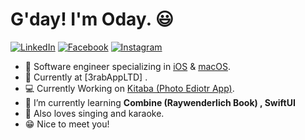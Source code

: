 # G'day! I'm Oday. 😃

<p align="left">
<a href="https://www.linkedin.com/in/oday-mohammed-69843617a/">
<img src="https://img.shields.io/badge/-LinkedIn-%233781da" alt="LinkedIn"/></a> 
<a href="https://www.facebook.com/oday.diego">
<img src="https://img.shields.io/badge/facebook-%231DA1F2" alt="Facebook" /></a> 
<a href="https://www.instagram.com/notoday.02/">
<img src="https://img.shields.io/badge/-Instagram-%23eb13a5" alt="Instagram" /></a> 
</p>

* 📱 Software engineer specializing in [iOS](https://www.apple.com/ios/) & [macOS](https://www.apple.com/macos/).
* 📸 Currently at [3rabAppLTD] .
* 💻 Currently Working on [Kitaba (Photo Ediotr App)](https://apps.apple.com/ag/app/%D9%83%D8%AA%D8%A7%D8%A8%D8%A9-%D8%B9%D9%84%D9%89-%D8%A7%D9%84%D8%B5%D9%88%D8%B1-%D8%A7%D9%84%D8%AE%D8%B7-%D8%A7%D9%84%D8%B9%D8%B1%D8%A8%D9%8A/id958075714).
* 🌱 I’m currently learning **Combine (Raywenderlich Book) , SwiftUI**
* 🎤 Also loves singing and karaoke.
* 😁 Nice to meet you!
